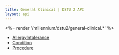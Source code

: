 ```yaml
---
title: General Clinical | DSTU 2 API
layout: api
---
```


<%= render '/millennium/dstu2/general-clinical.*' %>

* [AllergyIntolerance](../general-clinical/allergy-intolerance)
* [Condition](../general-clinical/condition)
* [Procedure](../general-clinical/procedure)
